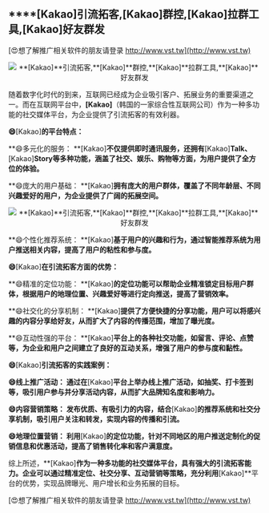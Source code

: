 ## ****[Kakao]**引流拓客,**[Kakao]**群控,**[Kakao]**拉群工具,**[Kakao]**好友群发**

[😍想了解推广相关软件的朋友请登录 http://www.vst.tw](http://www.vst.tw)

 <center><img src="https://vst.tw/MP4/tuiguang/png/1.png" alt="**[Kakao]**引流拓客,**[Kakao]**群控,**[Kakao]**拉群工具,**[Kakao]**好友群发"></center>

随着数字化时代的到来，互联网已经成为企业吸引客户、拓展业务的重要渠道之一。而在互联网平台中，**[Kakao]**（韩国的一家综合性互联网公司）作为一种多功能的社交媒体平台，为企业提供了引流拓客的有效利器。

**😄**[Kakao]**的平台特点：**

**😄多元化的服务： **[Kakao]**不仅提供即时通讯服务，还拥有**[Kakao]**Talk、**[Kakao]**Story等多种功能，涵盖了社交、娱乐、购物等方面，为用户提供了全方位的体验。**

**😄庞大的用户基础： **[Kakao]**拥有庞大的用户群体，覆盖了不同年龄层、不同兴趣爱好的用户，为企业提供了广阔的拓展空间。**

 <center><img src="https://vst.tw/MP4/tuiguang/png/7.png" alt="**[Kakao]**引流拓客,**[Kakao]**群控,**[Kakao]**拉群工具,**[Kakao]**好友群发"></center>

**😄个性化推荐系统： **[Kakao]**基于用户的兴趣和行为，通过智能推荐系统为用户推送相关内容，提高了用户的粘性和参与度。**

**😄**[Kakao]**在引流拓客方面的优势：**

**😄精准的定位功能： **[Kakao]**的定位功能可以帮助企业精准锁定目标用户群体，根据用户的地理位置、兴趣爱好等进行定向推送，提高了营销效率。**

**😄社交化的分享机制： **[Kakao]**提供了方便快捷的分享功能，用户可以将感兴趣的内容分享给好友，从而扩大了内容的传播范围，增加了曝光度。**

**😄互动性强的平台： **[Kakao]**平台上的各种社交功能，如留言、评论、点赞等，为企业和用户之间建立了良好的互动关系，增强了用户的参与度和黏性。**

**😄**[Kakao]**引流拓客的实践案例：**

**😄线上推广活动： 通过在**[Kakao]**平台上举办线上推广活动，如抽奖、打卡签到等，吸引用户参与并分享活动内容，从而扩大品牌知名度和影响力。**

**😄内容营销策略： 发布优质、有吸引力的内容，结合**[Kakao]**的推荐系统和社交分享机制，吸引用户关注和转发，实现内容的传播和引流。**

**😄地理位置营销： 利用**[Kakao]**的定位功能，针对不同地区的用户推送定制化的促销信息和优惠活动，提高了销售转化率和客户满意度。**

综上所述，**[Kakao]**作为一种多功能的社交媒体平台，具有强大的引流拓客能力。企业可以通过精准定位、社交分享、互动营销等策略，充分利用**[Kakao]**平台的优势，实现品牌曝光、用户增长和业务拓展的目标。

[😍想了解推广相关软件的朋友请登录 http://www.vst.tw](http://www.vst.tw)



